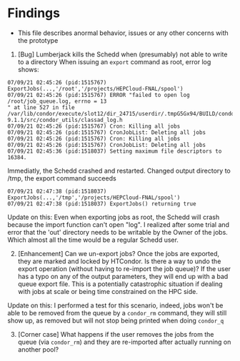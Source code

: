 # Findings
* This file describes anormal behavior, issues or any other concerns with the prototype
1. [Bug] Lumberjack kills the Schedd when (presumably) not able to write to a directory
When issuing an `export` command as root, error log shows:
```
07/09/21 02:45:26 (pid:1515767) ExportJobs(...,'/root','/projects/HEPCloud-FNAL/spool')
07/09/21 02:45:26 (pid:1515767) ERROR "failed to open log /root/job_queue.log, errno = 13
" at line 527 in file /var/lib/condor/execute/slot12/dir_24715/userdir/.tmpG5Gx94/BUILD/condor-9.1.1/src/condor_utils/classad_log.h
07/09/21 02:45:26 (pid:1515767) Cron: Killing all jobs
07/09/21 02:45:26 (pid:1515767) CronJobList: Deleting all jobs
07/09/21 02:45:26 (pid:1515767) Cron: Killing all jobs
07/09/21 02:45:26 (pid:1515767) CronJobList: Deleting all jobs
07/09/21 02:45:36 (pid:1518037) Setting maximum file descriptors to 16384.
```
Immediatly, the Schedd crashed and restarted.
Changed output directory to /tmp, the export command succeeds
```
07/09/21 02:47:38 (pid:1518037) ExportJobs(...,'/tmp','/projects/HEPCloud-FNAL/spool')
07/09/21 02:47:38 (pid:1518037) ExportJobs() returning true
```
Update on this: Even when exporting jobs as root, the Schedd will crash because the import function can't open "log". I realized after some trial and error that the 'out' directory needs to be writable by the Owner of the jobs. Which almost all the time would be a regular Schedd user.

2. [Enhancement] Can we un-export jobs?
Once the jobs are exported, they are marked and locked by HTCondor. Is there a way to undo the export operation (without having to re-import the job queue)? If the user has a typo on any of the output parameters, they will end up with a bad queue export file. This is a potentially catastrophic situation if dealing with jobs at scale or being time constrained on the HPC side.

Update on this: I performed a test for this scenario, indeed, jobs won't be able to be removed from the queue by a `condor_rm` command, they will still show up, as removed but will not stop being printed when doing `condor_q`

3. [Corner case] What happens if the user removes the jobs from the queue (via `condor_rm`) and they are re-imported after actually running on another pool?
